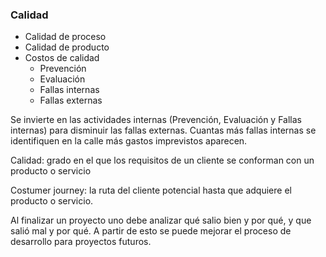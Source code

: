 ### Calidad
- Calidad de proceso
- Calidad de producto
- Costos de calidad
	- Prevención
	- Evaluación
	- Fallas internas
	- Fallas externas

Se invierte en las actividades internas (Prevención, Evaluación y Fallas internas) para disminuir las fallas externas. Cuantas más fallas internas se identifiquen en la calle más gastos imprevistos aparecen.

Calidad: grado en el que los requisitos de un cliente se conforman con un producto o servicio

Costumer journey: la ruta del cliente potencial hasta que adquiere el producto o servicio. 

Al finalizar un proyecto uno debe analizar qué salio bien y por qué, y que salió mal y por qué. A partir de esto se puede mejorar el proceso de desarrollo para proyectos futuros.